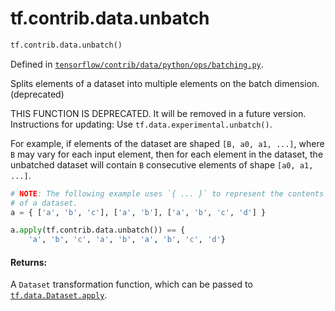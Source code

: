 <div itemscope itemtype="http://developers.google.com/ReferenceObject">
<meta itemprop="name" content="tf.contrib.data.unbatch" />
<meta itemprop="path" content="Stable" />
</div>

# tf.contrib.data.unbatch

``` python
tf.contrib.data.unbatch()
```



Defined in [`tensorflow/contrib/data/python/ops/batching.py`](/code/stable/tensorflow/contrib/data/python/ops/batching.py).

Splits elements of a dataset into multiple elements on the batch dimension. (deprecated)

THIS FUNCTION IS DEPRECATED. It will be removed in a future version.
Instructions for updating:
Use `tf.data.experimental.unbatch()`.

For example, if elements of the dataset are shaped `[B, a0, a1, ...]`,
where `B` may vary for each input element, then for each element in the
dataset, the unbatched dataset will contain `B` consecutive elements
of shape `[a0, a1, ...]`.

```python
# NOTE: The following example uses `{ ... }` to represent the contents
# of a dataset.
a = { ['a', 'b', 'c'], ['a', 'b'], ['a', 'b', 'c', 'd'] }

a.apply(tf.contrib.data.unbatch()) == {
    'a', 'b', 'c', 'a', 'b', 'a', 'b', 'c', 'd'}
```

#### Returns:

A `Dataset` transformation function, which can be passed to
<a href="../../../tf/data/Dataset.md#apply"><code>tf.data.Dataset.apply</code></a>.